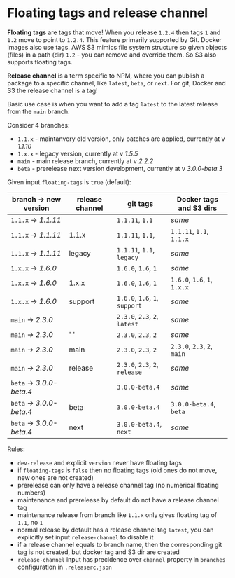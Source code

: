 # Floating tags and release channel

**Floating tags** are tags that move! When you release `1.2.4` then tags `1` and `1.2` move to point to `1.2.4`.
This feature primarily supported by Git. Docker images also use tags.
AWS S3 mimics file system structure so given objects (files) in a path (dir) `1.2` - you can remove and override them.
So S3 also supports floating tags.

**Release channel** is a term specific to NPM, where you can publish a package to a specific channel, like `latest`, `beta`, or `next`.
For git, Docker and S3 the release channel is a tag!

Basic use case is when you want to add a tag `latest` to the latest release from the `main` branch.

Consider 4 branches:
- `1.1.x` - maintanvery old version, only patches are applied, currently at v _1.1.10_
- `1.x.x` - legacy version, currently at v _1.5.5_
- `main` - main release branch, currently at v _2.2.2_
- `beta` - prerelease next version development, currently at v _3.0.0-beta.3_

Given input `floating-tags` is `true` (default):

| branch -> new version    | release channel | git tags                       | Docker tags and S3 dirs      |
|--------------------------|-----------------|--------------------------------|------------------------------|
| `1.1.x` -> _1.1.11_      |                 | `1.1.11`, `1.1`                | _same_                       |
| `1.1.x` -> _1.1.11_      | 1.1.x           | `1.1.11`, `1.1`,               | `1.1.11`, `1.1`, `1.1.x`     |
| `1.1.x` -> _1.1.11_      | legacy          | `1.1.11`, `1.1`, `legacy`      | _same_                       |
| `1.x.x` -> _1.6.0_       |                 | `1.6.0`, `1.6`, `1`            | _same_                       |
| `1.x.x` -> _1.6.0_       | 1.x.x           | `1.6.0`, `1.6`, `1`            | `1.6.0`, `1.6`, `1`, `1.x.x` |
| `1.x.x` -> _1.6.0_       | support         | `1.6.0`, `1.6`, `1`, `support` | _same_                       |
| `main` -> _2.3.0_        |                 | `2.3.0`, `2.3`, `2`, `latest`  | _same_                       |
| `main` -> _2.3.0_        | ' '             | `2.3.0`, `2.3`, `2`            | _same_                       |
| `main` -> _2.3.0_        | main            | `2.3.0`, `2.3`, `2`            | `2.3.0`, `2.3`, `2`, `main`  |
| `main` -> _2.3.0_        | release         | `2.3.0`, `2.3`, `2`, `release` | _same_                       |
| `beta` -> _3.0.0-beta.4_ |                 | `3.0.0-beta.4`                 | _same_                       |
| `beta` -> _3.0.0-beta.4_ | beta            | `3.0.0-beta.4`                 | `3.0.0-beta.4`, `beta`       |
| `beta` -> _3.0.0-beta.4_ | next            | `3.0.0-beta.4`, `next`         | _same_                       |

Rules:
- `dev-release` and explicit `version` never have floating tags
- if `floating-tags` is `false` then no floating tags (old ones do not move, new ones are not created)
- prerelease can only have a release channel tag (no numerical floating numbers)
- maintenance and prerelease by default do not have a release channel tag
- maintenance release from branch like `1.1.x` only gives floating tag of `1.1`, no `1`
- normal release by default has a release channel tag `latest`, you can explicitly set input `release-channel` to disable it
- if a release channel equals to branch name, then the corresponding git tag is not created, but docker tag and S3 dir are created
- `release-channel` input has precidence over `channel` property in `branches` configuration in `.releaserc.json`
